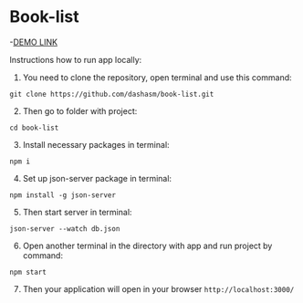 # Book-list

-[DEMO LINK](https://dashasm.github.io/book-list/)

Instructions how to run app locally:

1. You need to clone the repository, open terminal and use this command:


```
git clone https://github.com/dashasm/book-list.git
```

2. Then go to folder with project:

```
cd book-list
```

3. Install necessary packages in terminal:

```
npm i
```

4. Set up json-server package in terminal:

```
npm install -g json-server
```

5. Then start server in terminal:

```
json-server --watch db.json
```

6. Open another terminal in the directory with app and run project by command:

```
npm start
```

7. Then your application will open in your browser `http://localhost:3000/`
